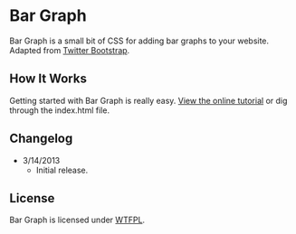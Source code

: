 # Bar Graph
Bar Graph is a small bit of CSS for adding bar graphs to your website. Adapted from [Twitter Bootstrap](http://getbootstrap.com).

## How It Works
Getting started with Bar Graph is really easy. [View the online tutorial](http://cferdinandi.github.com/bar-graph/) or dig through the index.html file.

## Changelog
* 3/14/2013
  * Initial release.

## License
Bar Graph is licensed under [WTFPL](http://www.wtfpl.net/).

